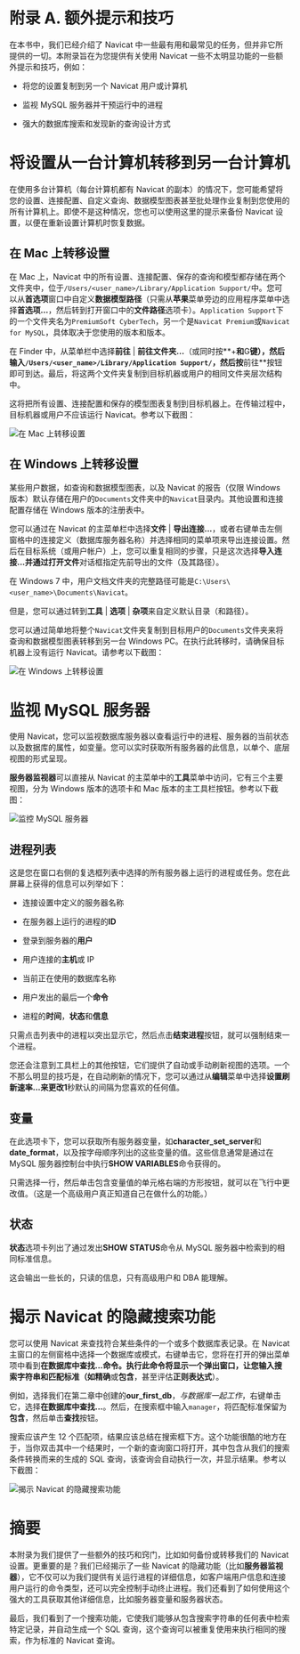 # 附录 A. 额外提示和技巧

在本书中，我们已经介绍了 Navicat 中一些最有用和最常见的任务，但并非它所提供的一切。本附录旨在为您提供有关使用 Navicat 一些不太明显功能的一些额外提示和技巧，例如：

+   将您的设置复制到另一个 Navicat 用户或计算机

+   监视 MySQL 服务器并干预运行中的进程

+   强大的数据库搜索和发现新的查询设计方式

# 将设置从一台计算机转移到另一台计算机

在使用多台计算机（每台计算机都有 Navicat 的副本）的情况下，您可能希望将您的设置、连接配置、自定义查询、数据模型图表甚至批处理作业复制到您使用的所有计算机上。即使不是这种情况，您也可以使用这里的提示来备份 Navicat 设置，以便在重新设置计算机时恢复数据。

## 在 Mac 上转移设置

在 Mac 上，Navicat 中的所有设置、连接配置、保存的查询和模型都存储在两个文件夹中，位于`/Users/<user_name>/Library/Application Support/`中。您可以从**首选项**窗口中自定义**数据模型路径**（只需从**苹果**菜单旁边的应用程序菜单中选择**首选项...**，然后转到打开窗口中的**文件路径**选项卡）。`Application Support`下的一个文件夹名为`PremiumSoft CyberTech`，另一个是`Navicat Premium`或`Navicat for MySQL`，具体取决于您使用的版本和版本。

在 Finder 中，从菜单栏中选择**前往** | **前往文件夹...**（或同时按**+**和**G**键），然后输入`/Users/<user_name>/Library/Application Support/`，然后按**前往**按钮即可到达。最后，将这两个文件夹复制到目标机器或用户的相同文件夹层次结构中。

这将把所有设置、连接配置和保存的模型图表复制到目标机器上。在传输过程中，目标机器或用户不应该运行 Navicat。参考以下截图：

![在 Mac 上转移设置](img/7461EN_A_01.jpg)

## 在 Windows 上转移设置

某些用户数据，如查询和数据模型图表，以及 Navicat 的报告（仅限 Windows 版本）默认存储在用户的`Documents`文件夹中的`Navicat`目录内。其他设置和连接配置存储在 Windows 版本的注册表中。

您可以通过在 Navicat 的主菜单栏中选择**文件** | **导出连接...**，或者右键单击左侧窗格中的连接定义（数据库服务器名称）并选择相同的菜单项来导出连接设置。然后在目标系统（或用户帐户）上，您可以重复相同的步骤，只是这次选择**导入连接...**并通过**打开文件**对话框指定先前导出的文件（及其路径）。

在 Windows 7 中，用户文档文件夹的完整路径可能是`C:\Users\<user_name>\Documents\Navicat`。

但是，您可以通过转到**工具** | **选项** | **杂项**来自定义默认目录（和路径）。

您可以通过简单地将整个`Navicat`文件夹复制到目标用户的`Documents`文件夹来将查询和数据模型图表转移到另一台 Windows PC。在执行此转移时，请确保目标机器上没有运行 Navicat。请参考以下截图：

![在 Windows 上转移设置](img/7461EN_A_02.jpg)

# 监视 MySQL 服务器

使用 Navicat，您可以监视数据库服务器以查看运行中的进程、服务器的当前状态以及数据库的属性，如变量。您可以实时获取所有服务器的此信息，以单个、底层视图的形式呈现。

**服务器监视器**可以直接从 Navicat 的主菜单中的**工具**菜单中访问，它有三个主要视图，分为 Windows 版本的选项卡和 Mac 版本的主工具栏按钮。参考以下截图：

![监控 MySQL 服务器](img/7461EN_A_03.jpg)

## 进程列表

这是您在窗口右侧的复选框列表中选择的所有服务器上运行的进程或任务。您在此屏幕上获得的信息可以列举如下：

+   连接设置中定义的服务器名称

+   在服务器上运行的进程的**ID**

+   登录到服务器的**用户**

+   用户连接的**主机**或 IP

+   当前正在使用的数据库名称

+   用户发出的最后一个**命令**

+   进程的**时间**，**状态**和**信息**

只需点击列表中的进程以突出显示它，然后点击**结束进程**按钮，就可以强制结束一个进程。

您还会注意到工具栏上的其他按钮，它们提供了自动或手动刷新视图的选项。一个不那么明显的技巧是，在自动刷新的情况下，您可以通过从**编辑**菜单中选择**设置刷新速率...**来更改**1**秒默认的间隔为您喜欢的任何值。

## 变量

在此选项卡下，您可以获取所有服务器变量，如**character_set_server**和**date_format**，以及按字母顺序列出的这些变量的值。这些信息通常是通过在 MySQL 服务器控制台中执行**SHOW VARIABLES**命令获得的。

只需选择一行，然后单击包含变量值的单元格右端的方形按钮，就可以在飞行中更改值。（这是一个高级用户真正知道自己在做什么的功能。）

## 状态

**状态**选项卡列出了通过发出**SHOW STATUS**命令从 MySQL 服务器中检索到的相同标准信息。

这会输出一些长的，只读的信息，只有高级用户和 DBA 能理解。

# 揭示 Navicat 的隐藏搜索功能

您可以使用 Navicat 来查找符合某些条件的一个或多个数据库表记录。在 Navicat 主窗口的左侧窗格中选择一个数据库或模式，右键单击它，您将在打开的弹出菜单项中看到**在数据库中查找...**命令。执行此命令将显示一个弹出窗口，让您输入搜索字符串和匹配标准（如**精确**或**包含**，甚至评估**正则表达式**）。

例如，选择我们在第二章中创建的**our_first_db**，*与数据库一起工作*，右键单击它，选择**在数据库中查找...**。然后，在搜索框中输入`manager`，将匹配标准保留为**包含**，然后单击**查找**按钮。

搜索应该产生 12 个匹配项，结果应该总结在搜索框下方。这个功能很酷的地方在于，当你双击其中一个结果时，一个新的查询窗口将打开，其中包含从我们的搜索条件转换而来的生成的 SQL 查询，该查询会自动执行一次，并显示结果。参考以下截图：

![揭示 Navicat 的隐藏搜索功能](img/7461EN_A_04.jpg)

# 摘要

本附录为我们提供了一些额外的技巧和窍门，比如如何备份或转移我们的 Navicat 设置。更重要的是？我们已经揭示了一些 Navicat 的隐藏功能（比如**服务器监视器**），它不仅可以为我们提供有关运行进程的详细信息，如客户端用户信息和连接用户运行的命令类型，还可以完全控制手动终止进程。我们还看到了如何使用这个强大的工具获取其他详细信息，比如服务器变量和服务器状态。

最后，我们看到了一个搜索功能，它使我们能够从包含搜索字符串的任何表中检索特定记录，并自动生成一个 SQL 查询，这个查询可以被重复使用来执行相同的搜索，作为标准的 Navicat 查询。
